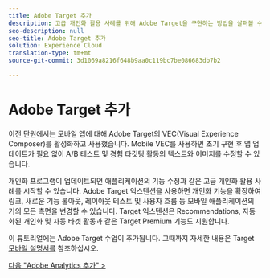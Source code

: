 ```yaml
---
title: Adobe Target 추가
description: 고급 개인화 활용 사례를 위해 Adobe Target을 구현하는 방법을 살펴볼 수 있습니다. 이 단원은 모바일 Android 애플리케이션에서 Experience Cloud 구현 자습서의 일부입니다.
seo-description: null
seo-title: Adobe Target 추가
solution: Experience Cloud
translation-type: tm+mt
source-git-commit: 3d1069a8216f648b9aa0c119bc7be086683db7b2

---
```



# Adobe Target 추가

이전 단원에서는 모바일 앱에 대해 Adobe Target의 VEC(Visual Experience Composer)를 활성화하고 사용했습니다. Mobile VEC를 사용하면 초기 구현 후 앱 업데이트가 필요 없이 A/B 테스트 및 경험 타깃팅 활동의 텍스트와 이미지를 수정할 수 있습니다.

개인화 프로그램이 업데이트되면 애플리케이션의 기능 수정과 같은 고급 개인화 활용 사례를 시작할 수 있습니다. Adobe Target 익스텐션을 사용하면 개인화 기능을 확장하여 링크, 새로운 기능 롤아웃, 레이아웃 테스트 및 사용자 흐름 등 모바일 애플리케이션의 거의 모든 측면을 변경할 수 있습니다. Target 익스텐션은 Recommendations, 자동화된 개인화 및 자동 타겟 활동과 같은 Target Premium 기능도 지원합니다.

이 튜토리얼에는 Adobe Target 수업이 추가됩니다. 그때까지 자세한 내용은 Target [모바일 설명서를](https://aep-sdks.gitbook.io/docs/using-mobile-extensions/adobe-target) 참조하십시오.

[다음 "Adobe Analytics 추가" &gt;](analytics.md)